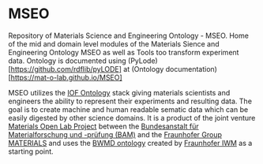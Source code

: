 # MSEO
Repository of Materials Science and Engineering Ontology - MSEO.
Home of the mid and domain level modules of the Materials Sience and Engineering Ontology MSEO as well as Tools too transform experiment data. Ontology is documented using (PyLode)[https://github.com/rdflib/pyLODE] at (Ontology documentation)[https://mat-o-lab.github.io/MSEO]

MSEO utilizes the [IOF Ontology](https://industrialontologies.org) stack giving materials scientists and engineers the ability to represent their experiments and resulting data. The goal is to create machine and human readable sematic data which can be easily digested by other science domains.  It is a product of the joint venture [Materials Open Lab Project](https://github.com/Mat-O-Lab/MSEO/) between the [Bundesanstalt für Materialforschung und -prüfung (BAM)](https://www.bam.de) and the [Fraunhofer Group MATERIALS](https://www.materials.fraunhofer.de) and uses the [BWMD ontology](https://matportal.org/ontologies/BWMD-MID) created by [Fraunhofer IWM](https://www.iwm.fraunhofer.de) as a starting point.
